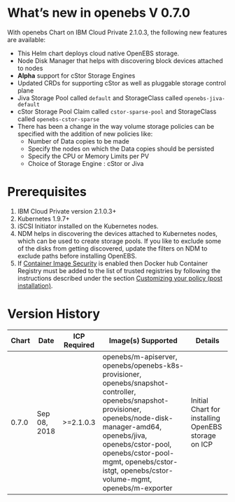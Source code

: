# What’s new in openebs V 0.7.0

With openebs Chart on IBM Cloud Private 2.1.0.3, the following new
features are available:

* This Helm chart deploys cloud native OpenEBS storage.
* Node Disk Manager that helps with discovering block devices attached to nodes
* **Alpha** support for cStor Storage Engines
* Updated CRDs for supporting cStor as well as pluggable storage control plane
* Jiva Storage Pool called `default` and StorageClass  called `openebs-jiva-default`
* cStor Storage Pool Claim called `cstor-sparse-pool` and StorageClass called `openebs-cstor-sparse`
* There has been a change in the way volume storage policies can be specified with the addition of new policies like:
  * Number of Data copies to be made
  * Specify the nodes on which the Data copies should be persisted
  * Specify the CPU or Memory Limits per PV
  * Choice of Storage Engine : cStor or Jiva

# Prerequisites

1. IBM Cloud Private version 2.1.0.3+
2. Kubernetes 1.9.7+
3. iSCSI Initiator installed on the Kubernetes nodes.
4. NDM helps in discovering the devices attached to Kubernetes nodes, which can be used to create storage pools. If you like to exclude some of the disks from getting discovered, update the filters on NDM to exclude paths before installing OpenEBS.
5. If [Container Image Security](https://www.ibm.com/support/knowledgecenter/SSBS6K_3.1.0/manage_images/image_security.html) is enabled then Docker hub Container Registry must be added to the list of trusted registries by following the instructions described under the section [Customizing your policy (post installation)](https://www.ibm.com/support/knowledgecenter/SSBS6K_3.1.0/manage_images/image_security.html).


# Version History

| Chart | Date        | ICP Required | Image(s) Supported | Details |
| ----- | ----------- | ------------ | ------------------ | ------- |
| 0.7.0 | Sep 08, 2018| >=2.1.0.3    | openebs/m-apiserver, openebs/openebs-k8s-provisioner, openebs/snapshot-controller, openebs/snapshot-provisioner, openebs/node-disk-manager-amd64, openebs/jiva, openebs/cstor-pool, openebs/cstor-pool-mgmt, openebs/cstor-istgt, openebs/cstor-volume-mgmt, openebs/m-exporter | Initial Chart for installing OpenEBS storage on ICP |
